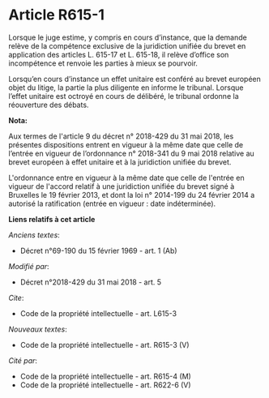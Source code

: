 # Article R615-1

Lorsque le juge estime, y compris en cours d’instance, que la demande relève de la compétence exclusive de la juridiction
unifiée du brevet en application des articles L. 615-17 et L. 615-18, il relève d’office son incompétence et renvoie les
parties à mieux se pourvoir.

Lorsqu’en cours d’instance un effet unitaire est conféré au brevet européen objet du litige, la partie la plus diligente en
informe le tribunal. Lorsque l’effet unitaire est octroyé en cours de délibéré, le tribunal ordonne la réouverture des
débats.

**Nota:**

Aux termes de l'article 9 du décret n° 2018-429 du 31 mai 2018, les présentes dispositions entrent en vigueur à la même date
que celle de l’entrée en vigueur de l’ordonnance n° 2018-341 du 9 mai 2018 relative au brevet européen à effet unitaire et à
la juridiction unifiée du brevet.

L'ordonnance entre en vigueur à la même date que celle de l'entrée en vigueur de l'accord relatif à une juridiction unifiée
du brevet signé à Bruxelles le 19 février 2013, et dont la loi n° 2014-199 du 24 février 2014 a autorisé la ratification
(entrée en vigueur : date indéterminée).

**Liens relatifs à cet article**

_Anciens textes_:

  - Décret n°69-190 du 15 février 1969 - art. 1 (Ab)

_Modifié par_:

  - Décret n°2018-429 du 31 mai 2018 - art. 5

_Cite_:

  - Code de la propriété intellectuelle - art. L615-3

_Nouveaux textes_:

  - Code de la propriété intellectuelle - art. R615-3 (V)

_Cité par_:

  - Code de la propriété intellectuelle - art. R615-4 (M)
  - Code de la propriété intellectuelle - art. R622-6 (V)
